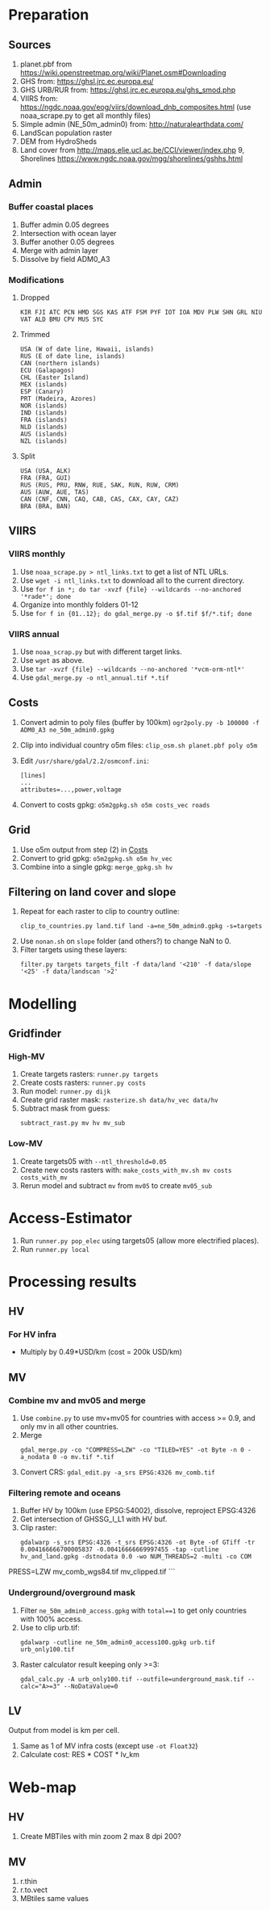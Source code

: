# Preparation
## Sources
1. planet.pbf from https://wiki.openstreetmap.org/wiki/Planet.osm#Downloading
2. GHS from: https://ghsl.jrc.ec.europa.eu/
3. GHS URB/RUR from: https://ghsl.jrc.ec.europa.eu/ghs_smod.php
4. VIIRS from: https://ngdc.noaa.gov/eog/viirs/download_dnb_composites.html (use noaa_scrape.py to get all monthly files)
5. Simple admin (NE_50m_admin0) from: http://naturalearthdata.com/
6. LandScan population raster
7. DEM from HydroSheds
8. Land cover from http://maps.elie.ucl.ac.be/CCI/viewer/index.php
9, Shorelines https://www.ngdc.noaa.gov/mgg/shorelines/gshhs.html

## Admin
### Buffer coastal places
1. Buffer admin 0.05 degrees
2. Intersection with ocean layer
3. Buffer another 0.05 degrees
4. Merge with admin layer
5. Dissolve by field ADM0_A3

### Modifications
1. Dropped
    ```
    KIR FJI ATC PCN HMD SGS KAS ATF FSM PYF IOT IOA MDV PLW SHN GRL NIU VAT ALD BMU CPV MUS SYC
    ```

2. Trimmed

    ```
    USA (W of date line, Hawaii, islands)
    RUS (E of date line, islands)
    CAN (northern islands)
    ECU (Galapagos)
    CHL (Easter Island)
    MEX (islands)
    ESP (Canary)
    PRT (Madeira, Azores)
    NOR (islands)
    IND (islands)
    FRA (islands)
    NLD (islands)
    AUS (islands)
    NZL (islands)
    ```

3. Split
    ```
    USA (USA, ALK)
    FRA (FRA, GUI)
    RUS (RUS, PRU, RNW, RUE, SAK, RUN, RUW, CRM)
    AUS (AUW, AUE, TAS)
    CAN (CNF, CNN, CAQ, CAB, CAS, CAX, CAY, CAZ)
    BRA (BRA, BAN)
    ```

## VIIRS
### VIIRS monthly
1. Use `noaa_scrape.py > ntl_links.txt` to get a list of NTL URLs.
2. Use `wget -i ntl_links.txt` to download all to the current directory.
3. Use `for f in *; do tar -xvzf {file} --wildcards --no-anchored '*rade*'; done`
4. Organize into monthly folders 01-12
5. Use `for f in {01..12}; do gdal_merge.py -o $f.tif $f/*.tif; done`

### VIIRS annual
1. Use `noaa_scrap.py` but with different target links.
2. Use `wget` as above.
3. Use `tar -xvzf {file} --wildcards --no-anchored '*vcm-orm-ntl*'`
4. Use `gdal_merge.py -o ntl_annual.tif *.tif`

## Costs
1. Convert admin to poly files (buffer by 100km) `ogr2poly.py -b 100000 -f ADM0_A3 ne_50m_admin0.gpkg`
2. Clip into individual country o5m files: `clip_osm.sh planet.pbf poly o5m`

3. Edit `/usr/share/gdal/2.2/osmconf.ini`:
    ```
    [lines]
    ...
    attributes=...,power,voltage
    ```

3. Convert to costs gpkg: `o5m2gpkg.sh o5m costs_vec roads`

## Grid
1. Use o5m output from step (2) in [Costs](Costs)
2. Convert to grid gpkg: `o5m2gpkg.sh o5m hv_vec`
3. Combine into a single gpkg: `merge_gpkg.sh hv`

## Filtering on land cover and slope
1. Repeat for each raster to clip to country outline:
    ```
    clip_to_countries.py land.tif land -a=ne_50m_admin0.gpkg -s=targets
    ```
2. Use `nonan.sh` on `slope` folder (and others?) to change NaN to 0.
3. Filter targets using these layers:
    ```
    filter.py targets targets_filt -f data/land '<210' -f data/slope '<25' -f data/landscan '>2'
    ```

# Modelling
## Gridfinder
### High-MV
1. Create targets rasters: `runner.py targets`
2. Create costs rasters: `runner.py costs`
3. Run model: `runner.py dijk`
4. Create grid raster mask: `rasterize.sh data/hv_vec data/hv`
5. Subtract mask from guess:
    ```
    subtract_rast.py mv hv mv_sub
    ```

### Low-MV
1. Create targets05 with `--ntl_threshold=0.05`
2. Create new costs rasters with: `make_costs_with_mv.sh mv costs costs_with_mv`
3. Rerun model and subtract `mv` from `mv05` to create `mv05_sub`

# Access-Estimator
1. Run `runner.py pop_elec` using targets05 (allow more electrified places).
2. Run `runner.py local`

# Processing results
## HV
### For HV infra
- Multiply by 0.49*USD/km (cost = 200k USD/km)

## MV
### Combine mv and mv05 and merge
1. Use `combine.py` to use mv+mv05 for countries with access >= 0.9, and only mv in all other countries.
2. Merge
    ```
    gdal_merge.py -co "COMPRESS=LZW" -co "TILED=YES" -ot Byte -n 0 -a_nodata 0 -o mv.tif *.tif
    ```
3. Convert CRS: `gdal_edit.py -a_srs EPSG:4326 mv_comb.tif`

### Filtering remote and oceans
1. Buffer HV by 100km (use EPSG:54002), dissolve, reproject EPSG:4326
3. Get intersection of GHSSG_I_L1 with HV buf.
4. Clip raster:
    ```
    gdalwarp -s_srs EPSG:4326 -t_srs EPSG:4326 -ot Byte -of GTiff -tr 0.004166666700005837 -0.00416666669997455 -tap -cutline hv_and_land.gpkg -dstnodata 0.0 -wo NUM_THREADS=2 -multi -co COM
PRESS=LZW mv_comb_wgs84.tif mv_clipped.tif
    ```

### Underground/overground mask
1. Filter `ne_50m_admin0_access.gpkg` with `total==1` to get only countries with 100% access.
2. Use to clip urb.tif:
    ```
    gdalwarp -cutline ne_50m_admin0_access100.gpkg urb.tif urb_only100.tif
    ```
3. Raster calculator result keeping only >=3:
    ```
    gdal_calc.py -A urb_only100.tif --outfile=underground_mask.tif --calc="A>=3" --NoDataValue=0
    ```

## LV
Output from model is km per cell.
1. Same as 1 of MV infra costs (except use `-ot Float32`)
2. Calculate cost: RES * COST * lv_km

# Web-map
## HV
1. Create MBTiles with min zoom 2 max 8 dpi 200?

## MV
1. r.thin
2. r.to.vect
3. MBtiles same values
